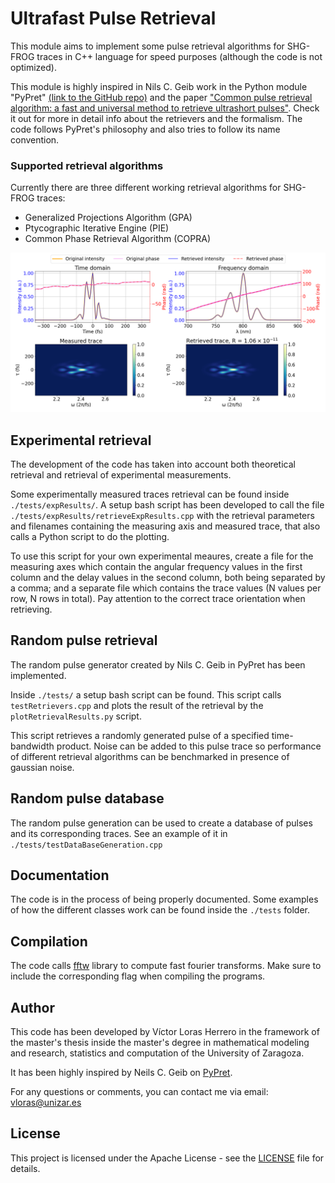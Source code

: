 # Ultrafast Pulse Retrieval

This module aims to implement some pulse retrieval algorithms for SHG-FROG traces in C++ language for speed purposes (although the code is not optimized).

This module is highly inspired in Nils C. Geib work in the Python module "PyPret" [(link to the GitHub repo)](https://github.com/ncgeib/pypret) and the paper ["Common pulse retrieval algorithm: a fast and universal method to retrieve ultrashort pulses"](https://opg.optica.org/optica/fulltext.cfm?uri=optica-6-4-495&id=408956). Check it out for more in detail info about the retrievers and the formalism. The code follows PyPret's philosophy and also tries to follow its name convention.

### Supported retrieval algorithms

Currently there are three different working retrieval algorithms for SHG-FROG traces:

* Generalized Projections Algorithm (GPA)
* Ptycographic Iterative Engine (PIE)
* Common Phase Retrieval Algorithm (COPRA)

![Example output](tests/retrieval_example.png "Random pulse retrieval result")

## Experimental retrieval

The development of the code has taken into account both theoretical retrieval and retrieval of experimental measurements.

Some experimentally measured traces retrieval can be found inside ```./tests/expResults/```. A setup bash script has been developed to call the file ```./tests/expResults/retrieveExpResults.cpp``` with the retrieval parameters and filenames containing the measuring axis and measured trace, that also calls a Python script to do the plotting.

To use this script for your own experimental meaures, create a file for the measuring axes which contain the angular frequency values in the first column and the delay values in the second column, both being separated by a comma; and a separate file which contains the trace values (N values per row, N rows in total). Pay attention to the correct trace orientation when retrieving.

## Random pulse retrieval

The random pulse generator created by Nils C. Geib in PyPret has been implemented.

Inside ```./tests/``` a setup bash script can be found. This script calls ```testRetrievers.cpp``` and plots the result of the retrieval by the ```plotRetrievalResults.py``` script.

This script retrieves a randomly generated pulse of a specified time-bandwidth product. Noise can be added to this pulse trace so performance of different retrieval algorithms can be benchmarked in presence of gaussian noise.

## Random pulse database

The random pulse generation can be used to create a database of pulses and its corresponding traces. See an example of it in ```./tests/testDataBaseGeneration.cpp```

## Documentation

The code is in the process of being properly documented. Some examples of how the different classes work can be found inside the ```./tests``` folder.

## Compilation

The code calls [fftw](https://www.fftw.org/) library to compute fast fourier transforms. Make sure to include the corresponding flag when compiling the programs.

## Author
This code has been developed by Víctor Loras Herrero in the framework of the master's thesis inside the master's degree in mathematical modeling and research, statistics and computation of the University of Zaragoza.

It has been highly inspired by Neils C. Geib on [PyPret](https://github.com/ncgeib/pypret).

For any questions or comments, you can contact me via email: vloras@unizar.es

## License

This project is licensed under the Apache License - see the [LICENSE](LICENSE) file for details.
